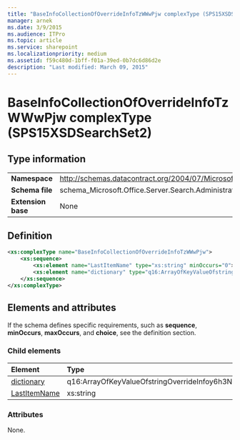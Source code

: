 ```yaml
---
title: "BaseInfoCollectionOfOverrideInfoTzWWwPjw complexType (SPS15XSDSearchSet2)"
manager: arnek
ms.date: 3/9/2015
ms.audience: ITPro
ms.topic: article
ms.service: sharepoint
ms.localizationpriority: medium
ms.assetid: f59c480d-1bff-f01a-39ed-0b7dc6d86d2e
description: "Last modified: March 09, 2015"
---
```


# BaseInfoCollectionOfOverrideInfoTzWWwPjw complexType (SPS15XSDSearchSet2)
  
## Type information

|||
|:-----|:-----|
|**Namespace** <br/> |http://schemas.datacontract.org/2004/07/Microsoft.Office.Server.Search.Administration  <br/> |
|**Schema file** <br/> |schema_Microsoft.Office.Server.Search.Administration.xsd  <br/> |
|**Extension base** <br/> |None  <br/> |
   
## Definition

```XML
<xs:complexType name="BaseInfoCollectionOfOverrideInfoTzWWwPjw">
    <xs:sequence>
        <xs:element name="LastItemName" type="xs:string" minOccurs="0"></xs:element>
        <xs:element name="dictionary" type="q16:ArrayOfKeyValueOfstringOverrideInfoy6h3NzC8" minOccurs="0"></xs:element>
    </xs:sequence>
</xs:complexType>

```

## Elements and attributes

If the schema defines specific requirements, such as **sequence**, **minOccurs**, **maxOccurs**, and **choice**, see the definition section. 
  
### Child elements

|**Element**|**Type**|**Description**|
|:-----|:-----|:-----|
|[dictionary](dictionary-element-baseinfocollectionofoverrideinfotzwwwpjw-complextypesps15xsds.md) <br/> |q16:ArrayOfKeyValueOfstringOverrideInfoy6h3NzC8  <br/> ||
|[LastItemName](lastitemname-element-baseinfocollectionofoverrideinfotzwwwpjw-complextypesps15xs.md) <br/> |xs:string  <br/> ||
   
### Attributes

None.
  


